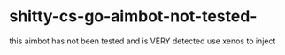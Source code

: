 # shitty-cs-go-aimbot-not-tested-
this aimbot has not been tested and is VERY detected
use xenos to inject
